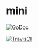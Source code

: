 # mini

[![GoDoc](https://godoc.org/github.com/jncornett/mini?status.svg)](https://godoc.org/github.com/jncornett/mini)

[![TravisCI](https://travis-ci.org/jncornett/mini.svg?branch=master)](https://travis-ci.org/jncornett/mini.svg?branch=master)
